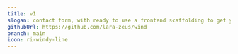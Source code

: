 ```yaml
---
title: v1
slogan: contact form, with ready to use a frontend scaffolding to get you up and running easily.
githubUrl: https://github.com/lara-zeus/wind
branch: main
icon: ri-windy-line
---
```

